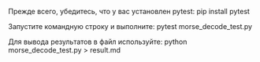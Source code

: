 Прежде всего, убедитесь, что у вас установлен pytest:
pip install pytest

Запустите командную строку и выполните:
pytest morse_decode_test.py

Для вывода результатов в файл используйте:
python morse_decode_test.py > result.md